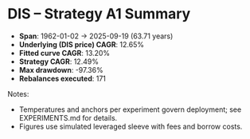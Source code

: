 # DIS – Strategy A1 Summary

- **Span**: 1962-01-02 → 2025-09-19 (63.71 years)
- **Underlying (DIS price) CAGR**: 12.65%
- **Fitted curve CAGR**: 13.20%
- **Strategy CAGR**: 12.49%
- **Max drawdown**: -97.36%
- **Rebalances executed**: 171

Notes:

- Temperatures and anchors per experiment govern deployment; see EXPERIMENTS.md for details.
- Figures use simulated leveraged sleeve with fees and borrow costs.
